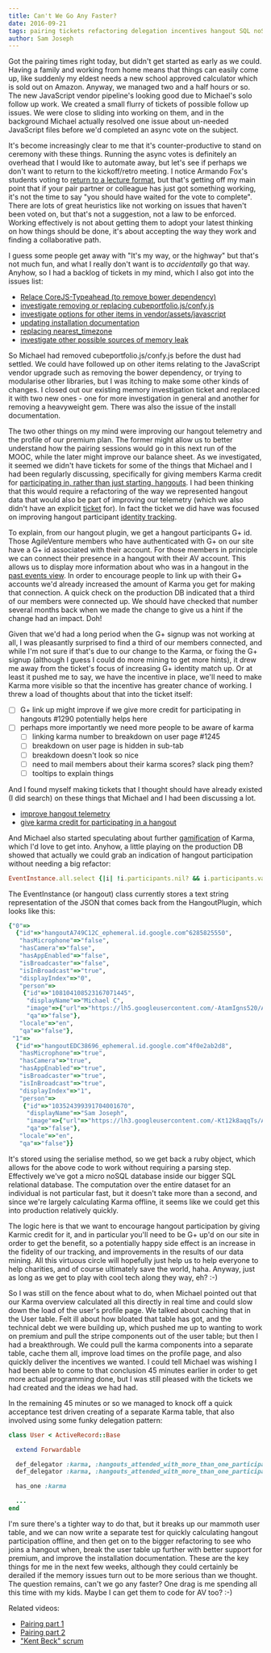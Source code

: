 ```yaml
---
title: Can't We Go Any Faster?
date: 2016-09-21
tags: pairing tickets refactoring delegation incentives hangout SQL noSQL
author: Sam Joseph
---
```



Got the pairing times right today, but didn't get started as early as we could.  Having a family and working from home means that things can easily come up, like suddenly my eldest needs a new school approved calculator which is sold out on Amazon.  Anyway, we managed two and a half hours or so.  The new JavaScript vendor pipeline's looking good due to Michael's solo follow up work.  We created a small flurry of tickets of possible follow up issues.  We were close to sliding into working on them, and in the background Michael actually resolved one issue about un-needed JavaScript files before we'd completed an async vote on the subject.

It's become increasingly clear to me that it's counter-productive to stand on ceremony with these things.  Running the async votes is definitely an overhead that I would like to automate away, but let's see if perhaps we don't want to return to the kickoff/retro meeting.  I notice Armando Fox's students voting to [return to a lecture format](http://saasbook.blogspot.co.uk/2016/09/flipped-classroom-no-thanks-id-rather.html), but that's getting off my main point that if your pair partner or colleague has just got something working, it's not the time to say "you should have waited for the vote to complete".  There are lots of great heuristics like not working on issues that haven't been voted on, but that's not a suggestion, not a law to be enforced.  Working effectively is not about getting them to adopt your latest thinking on how things should be done, it's about accepting the way they work and finding a collaborative path.

I guess some people get away with "It's my way, or the highway" but that's not much fun, and what I really don't want is to *accidentally* go that way.  Anyhow, so I had a backlog of tickets in my mind, which I also got into the issues list:

* [Relace CoreJS-Typeahead (to remove bower dependency)](https://github.com/AgileVentures/WebsiteOne/issues/1281)
* [investigate removing or replacing cubeportfolio.js/confy.js](https://github.com/AgileVentures/WebsiteOne/issues/1283)
* [investigate options for other items in vendor/assets/javascript](https://github.com/AgileVentures/WebsiteOne/issues/1284)
* [updating installation documentation](https://github.com/AgileVentures/WebsiteOne/issues/1286)
* [replacing nearest_timezone](https://github.com/AgileVentures/WebsiteOne/issues/1287)
* [investigate other possible sources of memory leak](https://github.com/AgileVentures/WebsiteOne/issues/1288)

So Michael had removed cubeportfolio.js/confy.js before the dust had settled. We could have followed up on other items relating to the JavaScript vendor upgrade such as removing the bower dependency, or trying to modularise other libraries, but I was itching to make some other kinds of changes.  I closed out our existing memory investigation ticket and replaced it with two new ones - one for more investigation in general and another for removing a heavyweight gem.  There was also the issue of the install documentation.

The two other things on my mind were improving our hangout telemetry and the profile of our premium plan.  The former might allow us to better understand how the pairing sessions would go in this next run of the MOOC, while the later might improve our balance sheet. As we investigated, it seemed we didn't have tickets for some of the things that Michael and I had been regularly discussing, specifically for giving members Karma credit for [participating in, rather than just starting, hangouts](https://github.com/AgileVentures/WebsiteOne/issues/1290).  I had been thinking that this would require a refactoring of the way we represented hangout data that would also be part of improving our telemetry (which we also didn't have an explicit [ticket](https://github.com/AgileVentures/WebsiteOne/issues/1291) for).  In fact the ticket we did have was focused on improving hangout participant [identity tracking](https://github.com/AgileVentures/WebsiteOne/issues/1197).

To explain, from our hangout plugin, we get a hangout participants G+ id.  Those AgileVenture members who have authenticated with G+ on our site have a G+ id associated with their account.  For those members in principle we can connect their presence in a hangout with their AV account.  This allows us to display more information about who was in a hangout in the [past events view](http://www.agileventures.org/hangouts).  In order to encourage people to link up with their G+ accounts we'd already increased the amount of Karma you get for making that connection.  A quick check on the production DB indicated that a third of our members were connected up.  We should have checked that number several months back when we made the change to give us a hint if the change had an impact.  Doh!

Given that we'd had a long period when the G+ signup was not working at all, I was pleasantly surprised to find a third of our members connected, and while I'm not sure if that's due to our change to the Karma, or fixing the G+ signup (although I guess I could do more mining to get more hints), it drew me away from the ticket's focus of increasing G+ identity match up.  Or at least it pushed me to say, we have the incentive in place, we'll need to make Karma more visible so that the incentive has greater chance of working.  I threw a load of thoughts about that into the ticket itself:

* [ ] G+ link up might improve if we give more credit for participating in hangouts #1290 potentially helps here
* [ ] perhaps more importantly we need more people to be aware of karma
  - [ ] linking karma number to breakdown on user page #1245
  - [ ] breakdown on user page is hidden in sub-tab
  - [ ] breakdown doesn't look so nice
  - [ ] need to mail members about their karma scores?  slack ping them?
  - [ ] tooltips to explain things

And I found myself making tickets that I thought should have already existed (I did search) on these things that Michael and I had been discussing a lot.

* [improve hangout telemetry
](https://github.com/AgileVentures/WebsiteOne/issues/1290)
* [give karma credit for participating in a hangout ](https://github.com/AgileVentures/WebsiteOne/issues/1291)

And Michael also started speculating about further [gamification](https://github.com/AgileVentures/WebsiteOne/issues/1292) of Karma, which I'd love to get into.  Anyhow, a little playing on the production DB showed that actually we could grab an indication of hangout participation without needing a big refactor:

```rb
EventInstance.all.select {|i| !i.participants.nil? && i.participants.values.count > 1 && i.participants.values.any?{|p| p['person']['id'] == "103524399391704001670"}}.count
```

The EventInstance (or hangout) class currently stores a text string representation of the JSON that comes back from the HangoutPlugin, which looks like this:

```rb
{"0"=>
  {"id"=>"hangoutA749C12C_ephemeral.id.google.com^6285825550",
   "hasMicrophone"=>"false",
   "hasCamera"=>"false",
   "hasAppEnabled"=>"false",
   "isBroadcaster"=>"false",
   "isInBroadcast"=>"true",
   "displayIndex"=>"0",
   "person"=>
    {"id"=>"108104108523167071445",
     "displayName"=>"Michael C",
     "image"=>{"url"=>"https://lh5.googleusercontent.com/-AtamIgns520/AAAAAAAAAAI/AAAAAAAAAAA/4TTnoJlntEM/s96-c/photo.jpg"},
     "qa"=>"false"},
   "locale"=>"en",
   "qa"=>"false"},
 "1"=>
  {"id"=>"hangoutEDC38696_ephemeral.id.google.com^4f0e2ab2d8",
   "hasMicrophone"=>"true",
   "hasCamera"=>"true",
   "hasAppEnabled"=>"true",
   "isBroadcaster"=>"true",
   "isInBroadcast"=>"true",
   "displayIndex"=>"1",
   "person"=>
    {"id"=>"103524399391704001670",
     "displayName"=>"Sam Joseph",
     "image"=>{"url"=>"https://lh3.googleusercontent.com/-Kt12k8aqqTs/AAAAAAAAAAI/AAAAAAAAAAA/TL0ZFPtM2Tc/s96-c/photo.jpg"},
     "qa"=>"false"},
   "locale"=>"en",
   "qa"=>"false"}}
```

It's stored using the serialise method, so we get back a ruby object, which allows for the above code to work without requiring a parsing step.  Effectively we've got a micro noSQL database inside our bigger SQL relational database.  The computation over the entire dataset for an individual is not particular fast, but it doesn't take more than a second, and since we're largely calculating Karma offline, it seems like we could get this into production relatively quickly.

The logic here is that we want to encourage hangout participation by giving Karmic credit for it, and in particular you'll need to be G+ up'd on our site in order to get the benefit, so a potentially happy side effect is an increase in the fidelity of our tracking, and improvements in the results of our data mining.  All this virtuous circle will hopefully just help us to help everyone to help charities, and of course ultimately save the world, haha.  Anyway, just as long as we get to play with cool tech along they way, eh? :-)

So I was still on the fence about what to do, when Michael pointed out that our Karma overview calculated all this directly in real time and could slow down the load of the user's profile page.  We talked about caching that in the User table.  Felt ill about how bloated that table has got, and the technical debt we were building up, which pushed me up to wanting to work on premium and pull the stripe components out of the user table; but then I had a breakthrough.  We could pull the karma components into a separate table, cache them all, improve load times on the profile page, and also quickly deliver the incentives we wanted.  I could tell Michael was wishing I had been able to come to that conclusion 45 minutes earlier in order to get more actual programming done, but I was still pleased with the tickets we had created and the ideas we had had.

In the remaining 45 minutes or so we managed to knock off a quick acceptance test driven creating of a separate Karma table, that also involved using some funky delegation pattern:

```rb
class User < ActiveRecord::Base

  extend Forwardable

  def_delegator :karma, :hangouts_attended_with_more_than_one_participant=
  def_delegator :karma, :hangouts_attended_with_more_than_one_participant

  has_one :karma

  ...
end
```

I'm sure there's a tighter way to do that, but it breaks up our mammoth user table, and we can now write a separate test for quickly calculating hangout participation offline, and then get on to the bigger refactoring to see who joins a hangout when, break the user table up further with better support for premium, and improve the installation documentation.  These are the key things for me in the next few weeks, although they could certainly be derailed if the memory issues turn out to be more serious than we thought.  The question remains, can't we go any faster?  One drag is me spending all this time with my kids.  Maybe I can get them to code for AV too? :-)

Related videos:

* [Pairing part 1](https://www.youtube.com/watch?v=PliTRMoNrR8)
* [Pairing part 2](https://www.youtube.com/watch?v=6zO-FCmJQSk)
* ["Kent Beck" scrum](https://www.youtube.com/watch?v=_dXb5QASWeU)
